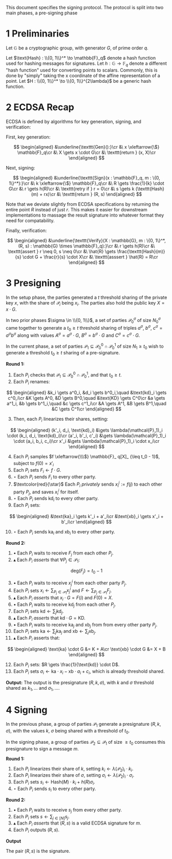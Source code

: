 This document specifies the signing protocol.
The protocol is split into two main phases, a pre-signing phase

# 1 Preliminaries

Let $\mathbb{G}$ be a cryptographic group, with generator $G$, of prime order $q$.

Let $\text{Hash} : \\{0, 1\\}^* \to \mathbb{F}_q$ denote a hash function used for hashing messages
for signatures.
Let $h : \mathbb{G} \to \mathbb{F}_q$ denote a different "hash function" used for converting points to scalars.
Commonly, this is done by "simply" taking the x coordinate of the affine
representation of a point.
Let $H : \\{0, 1\\}^* \to \\{0, 1\\}^{2\lambda}$ be a generic hash function.

# 2 ECDSA Recap

ECDSA is defined by algorithms for key generation, signing, and verification:

First, key generation:

$$
\begin{aligned}
&\underline{\texttt{Gen}():}\cr
&\ x \xleftarrow{\$} \mathbb{F}_q\cr
&\ X \gets x \cdot G\cr
&\ \texttt{return } (x, X)\cr
\end{aligned}
$$

Next, signing:

$$
\begin{aligned}
&\underline{\texttt{Sign}(x : \mathbb{F}_q, m : \{0, 1\}^*):}\cr
&\ k \xleftarrow{\$} \mathbb{F}_q\cr
&\ R \gets \frac{1}{k} \cdot G\cr
&\ r \gets h(R)\cr
&\ \texttt{retry if } r = 0\cr
&\ s \gets k (\texttt{Hash}(m) + rx)\cr
&\ \texttt{return } (R, s)
\end{aligned}
$$

Note that we deviate slightly from ECDSA specifications by returning
the entire point $R$ instead of just $r$.
This makes it easier for downstream implementations to massage
the result signature into whatever format they need for compatability.

Finally, verification:

$$
\begin{aligned}
&\underline{\texttt{Verify}(X : \mathbb{G}, m : \{0, 1\}^*, (R, s) : \mathbb{G} \times \mathbb{F}_q):}\cr
&\ r \gets h(R)\cr
&\ \texttt{assert } r \neq 0, s \neq 0\cr
&\ \hat{R} \gets \frac{\texttt{Hash}(m)}{s} \cdot G + \frac{r}{s} \cdot X\cr
&\ \texttt{asssert } \hat{R} = R\cr
\end{aligned}
$$

# 3 Presigning

In the setup phase, the parties generated a $t$ threshold sharing
of the private key $x$, with the share of $\mathcal{P}_i$ being $x_i$.
The parties also hold the public key $X = x \cdot G$.

In two prior phases $\sigma \in \\{0, 1\\}$, a set of parties $\mathcal{P}_0^\sigma$ of size $N_0^\sigma$
came together to generate a $t_0 \geq t$ threshold sharing of triples $a^\sigma$, $b^\sigma$, $c^\sigma = a^\sigma b^\sigma$
along with values $A^\sigma = a^\sigma \cdot G$, $B^\sigma = b^\sigma \cdot G$ and $C^\sigma = c^\sigma \cdot G$.

In the current phase, a set of parties $\mathcal{P}_ 1 \subseteq \mathcal{P}_ 0^0 \cap \mathcal{P}^1_ 0$
of size $N_1 \geq t_0$ wish to generate a threshold $t_0 \geq t$ sharing
of a pre-signature.

**Round 1:**

1. Each $P_i$ checks that $\mathcal{P}_1 \subseteq \mathcal{P}_0^0 \cap \mathcal{P}_0^1$, and that $t_0 \geq t$.
2. Each $P_i$ renames:

$$
\begin{aligned}
&k_i \gets a^0_i, &d_i \gets b^0_i,\quad &\text{kd}_i \gets c^0_i\cr
&K \gets A^0, &D \gets B^0,\quad &\text{KD} \gets C^0\cr
&a \gets a^1_i, &b \gets b^1_i,\quad &c \gets c^1_i\cr
&A \gets A^1, &B \gets B^1,\quad &C \gets C^1\cr
\end{aligned}
$$

3. Then, each $P_i$ linearizes their shares, setting:

$$
\begin{aligned}
(k'_i, d_i, \text{kd}_i) &\gets \lambda(\mathcal{P}_1)_i \cdot (k_i, d_i, \text{kd}_i)\cr
(a'_i, b'_i, c'_i) &\gets \lambda(\mathcal{P}_1)_i \cdot (a_i, b_i, c_i)\cr
x'_i &\gets \lambda(\mathcal{P}_1)_i \cdot x_i\cr
\end{aligned}
$$

4. Each $P_i$ samples $f \xleftarrow{\\\$} \mathbb{F}_ q[X]_ {\leq t_0 - 1}$,
subject to $f(0) = x'_i$
5. Each $P_i$ sets $F_ i \gets f \cdot G$.
6. $\star$ Each $P_i$ sends $F_i$ to every other party.
7. $\textcolor{red}{\star}$ Each $P_i$ *privately* sends $x_i^j := f(j)$ to each other party $P_j$, and saves $x_i^i$ for itself.
8. $\star$ Each $P_i$ sends $\text{kd}_i$ to every other party.
9. Each $P_i$ sets:

$$
\begin{aligned}
&\text{ka}_i \gets k'_i + a'_i\cr
&\text{xb}_i \gets x'_i + b'_i\cr
\end{aligned}
$$

10. $\star$ Each $P_i$ sends $\text{ka}_i$ and $\text{xb}_i$ to every other party.

**Round 2:**

1. $\bullet$ Each $P_i$ waits to receive $F_j$ from each other $P_j$.
2. $\blacktriangle$ Each $P_i$ *asserts* that $\forall P_j \in \mathcal{P}_ 1$:

$$
\text{deg}(F_ j) = t_0 - 1
$$

3. $\bullet$ Each $P_i$ waits to receive $x_j^i$ from each other party $P_j$.
4. Each $P_i$ sets $x_ i \gets \sum_{P_ j \in \mathcal{P}_ 1} x^i_ j$ and $F \gets \sum_ {P_ j \in \mathcal{P}_ 1} F_ j$.
5. $\blacktriangle$ Each $P_i$ *asserts* that $x_i \cdot G = F(i)$ and $F(0) = X$.
6. $\bullet$ Each $P_i$ waits to receive $\text{kd}_j$ from each other $P_j$.
7. Each $P_i$ sets $\text{kd} \gets \sum_j \text{kd}_j$.
8. $\blacktriangle$ Each $P_i$ *asserts* that $\text{kd} \cdot G = \text{KD}$.
9. $\bullet$ Each $P_i$ waits to receive $\text{ka}_j$ and $\text{xb}_j$ from from every other party $P_j$.
10. Each $P_i$ sets $\text{ka} \gets \sum_j \text{ka}_j$ and $\text{xb} \gets \sum_j \text{xb}_j$.
11. $\blacktriangle$ Each $P_i$ asserts that:

$$
\begin{aligned}
\text{ka} \cdot G &= K + A\cr
\text{xb} \cdot G &= X + B
\end{aligned}
$$

12. Each $P_i$ sets: $R \gets \frac{1}{\text{kd}} \cdot D$.
13. Each $P_i$ sets $\sigma_i \gets \text{ka} \cdot x_i - \text{xb} \cdot a_i + c_i$, which is already threshold shared.

**Output:**
The output is the presignature $(R, k, \sigma)$, with $k$ and $\sigma$
threshold shared as $k_1, \ldots$ and $\sigma_1, \ldots$.

# 4 Signing

In the previous phase, a group of parties $\mathcal{P}_1$
generate a presignature $(R, k, \sigma)$, with the values
$k$, $\sigma$ being shared with a threshold of $t_0$.

In the signing phase, a group of parties $\mathcal{P}_2 \subseteq \mathcal{P}_1$ of size $\geq t_0$ consumes this presignature
to sign a message $m$.

**Round 1:**

1. Each $P_i$ linearizes their share of $k$, setting $k_i \gets \lambda(\mathcal{P}_2)_i \cdot k_i$.
2. Each $P_i$ linearizes their share of $\sigma$, setting $\sigma_i \gets \lambda(\mathcal{P}_2)_i \cdot \sigma_i$.
3. Each $P_i$ sets $s_i \gets \text{Hash}(M) \cdot k_i + h(R) \sigma_i$.
4. $\star$ Each $P_i$ sends $s_i$ to every other party.

**Round 2:**

1. $\bullet$ Each $P_i$ waits to receive $s_j$ from every other party.
2. Each $P_i$ sets $s \gets \sum_{j \in [N]} s_j$.
3. $\blacktriangle$ Each $P_i$ *asserts* that $(R, s)$ is a valid ECDSA signature for $m$.
4. Each $P_i$ outputs $(R, s)$.

**Output**

The pair $(R, s)$ is the signature.

